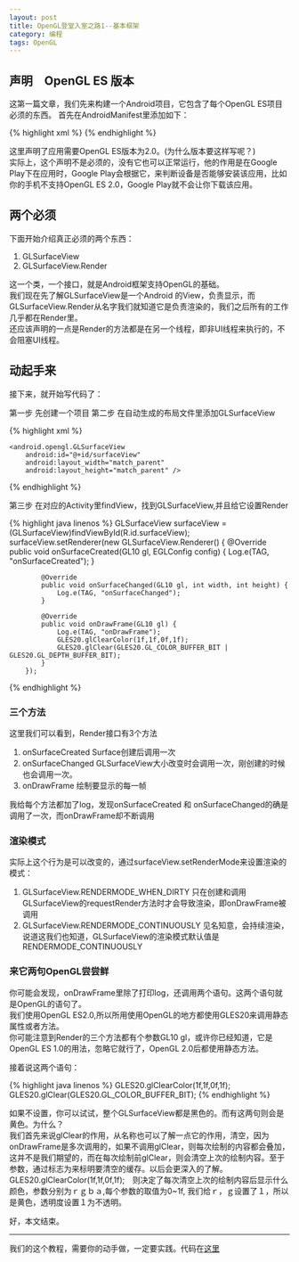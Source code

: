 ```yaml
---
layout: post
title: OpenGL登堂入室之路1--基本框架
category: 编程
tags: OpenGL
---
```


## 声明　OpenGL ES 版本

这第一篇文章，我们先来构建一个Android项目，它包含了每个OpenGL ES项目必须的东西。
首先在AndroidManifest里添加如下：  

{% highlight xml %}
<uses-feature android:glEsVersion="0x00020000" android:required="true"/>
{% endhighlight %}

这里声明了应用需要OpenGL ES版本为2.0。(为什么版本要这样写呢？)  
实际上，这个声明不是必须的，没有它也可以正常运行，他的作用是在Google Play下在应用时，Google Play会根据它，来判断设备是否能够安装该应用，比如你的手机不支持OpenGL ES 2.0，Google Play就不会让你下载该应用。  

## 两个必须

下面开始介绍真正必须的两个东西：

1. GLSurfaceView
2. GLSurfaceView.Render

这一个类，一个接口，就是Android框架支持OpenGL的基础。  
我们现在先了解GLSurfaceView是一个Android 的View，负责显示，而GLSurfaceView.Render从名字我们就知道它是负责渲染的，我们之后所有的工作几乎都在Render里。  
还应该声明的一点是Render的方法都是在另一个线程，即非UI线程来执行的，不会阻塞UI线程。  

## 动起手来
接下来，就开始写代码了：

第一步 先创建一个项目
第二步 在自动生成的布局文件里添加GLSurfaceView

{% highlight xml %}
<RelativeLayout xmlns:android="http://schemas.android.com/apk/res/android"
    xmlns:tools="http://schemas.android.com/tools"
    android:id="@+id/activity_main"
    android:layout_width="match_parent"
    android:layout_height="match_parent"
    android:paddingBottom="@dimen/activity_vertical_margin"
    android:paddingLeft="@dimen/activity_horizontal_margin"
    android:paddingRight="@dimen/activity_horizontal_margin"
    android:paddingTop="@dimen/activity_vertical_margin"
    tools:context="com.jone.roadtoopenglonandroid.MainActivity">

    <android.opengl.GLSurfaceView
        android:id="@+id/surfaceView"
        android:layout_width="match_parent"
        android:layout_height="match_parent" />
</RelativeLayout>
{% endhighlight %}

第三步 在对应的Activity里findView，找到GLSurfaceView,并且给它设置Render

{% highlight  java linenos %}
        GLSurfaceView surfaceView = (GLSurfaceView)findViewById(R.id.surfaceView);
        surfaceView.setRenderer(new GLSurfaceView.Renderer() {
            @Override
            public void onSurfaceCreated(GL10 gl, EGLConfig config) {
                Log.e(TAG, "onSurfaceCreated");
            }

            @Override
            public void onSurfaceChanged(GL10 gl, int width, int height) {
                Log.e(TAG, "onSurfaceChanged");
            }

            @Override
            public void onDrawFrame(GL10 gl) {
                Log.e(TAG, "onDrawFrame");
                GLES20.glClearColor(1f,1f,0f,1f);
                GLES20.glClear(GLES20.GL_COLOR_BUFFER_BIT | GLES20.GL_DEPTH_BUFFER_BIT);
            }
        });

{% endhighlight %}

### 三个方法

这里我们可以看到，Render接口有3个方法

1. onSurfaceCreated   Surface创建后调用一次
2. onSurfaceChanged GLSurfaceView大小改变时会调用一次，刚创建的时候也会调用一次。
3. onDrawFrame 绘制要显示的每一帧

我给每个方法都加了log，发现onSurfaceCreated 和 onSurfaceChanged的确是调用了一次，而onDrawFrame却不断调用  

### 渲染模式

实际上这个行为是可以改变的，通过surfaceView.setRenderMode来设置渲染的模式：

1. GLSurfaceView.RENDERMODE_WHEN_DIRTY 只在创建和调用GLSurfaceView的requestRender方法时才会导致渲染，即onDrawFrame被调用
2. GLSurfaceView.RENDERMODE_CONTINUOUSLY 见名知意，会持续渲染，说道这我们也知道，GLSurfaceView的渲染模式默认值是RENDERMODE_CONTINUOUSLY

### 来它两句OpenGL尝尝鲜

你可能会发现，onDrawFrame里除了打印log，还调用两个语句。这两个语句就是OpenGL的语句了。  
我们使用OpenGL ES2.0,所以所用使用OpenGL的地方都使用GLES20来调用静态属性或者方法。  
你可能注意到Render的三个方法都有个参数GL10 gl，或许你已经知道，它是OpenGL ES 1.0的用法，忽略它就行了，OpenGL 2.0后都使用静态方法。  

接着说这两个语句：

{% highlight java linenos %}
GLES20.glClearColor(1f,1f,0f,1f);
GLES20.glClear(GLES20.GL_COLOR_BUFFER_BIT);
{% endhighlight %}

如果不设置，你可以试试，整个GLSurfaceView都是黑色的。而有这两句则会是黄色。为什么？  
我们首先来说glClear的作用，从名称也可以了解一点它的作用，清空，因为onDrawFrame是多次调用的，如果不调用glClear，则每次绘制的内容都会叠加，这并不是我们期望的，而在每次绘制前glClear，则会清空上次的绘制内容。至于参数，通过标志为来标明要清空的缓存。以后会更深入的了解。  
GLES20.glClearColor(1f,1f,0f,1f);　则决定了每次清空上次的绘制内容后显示什么颜色，参数分别为ｒｇｂａ,每个参数的取值为0~1f, 我们给ｒ，ｇ设置了１，所以是黄色，透明度设置１为不透明。  


好，本文结束。

---

我们的这个教程，需要你的动手做，一定要实践。代码在[这里](https://github.com/jinguoliang/RoadToOpenGLOnAndroid/tree/branch-step1)
